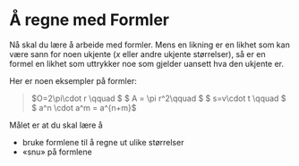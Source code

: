 # Å regne med Formler

Nå skal du lære å arbeide med formler. Mens en likning er en likhet som kan være sann for noen ukjente ($x$ eller andre ukjente størrelser), så er en formel en likhet som uttrykker noe som gjelder uansett hva den ukjente er. 

Her er noen eksempler på formler:

> $O=2\pi\cdot r \qquad $  $ A = \pi r^2\qquad $  $ s=v\cdot t \qquad $ $ a^n \cdot a^m = a^{n+m}$ 

Målet er at du skal lære å 

* bruke formlene til å regne ut ulike størrelser
* «snu» på formlene


